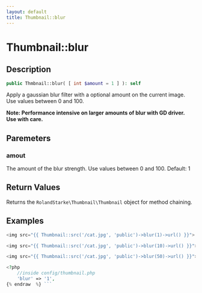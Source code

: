 ```yaml
---
layout: default
title: Thumbnail::blur
---
```


# Thumbnail::blur

## Description

```php
public Thmbnail::blur( [ int $amount = 1 ] ): self
```

Apply a gaussian blur filter with a optional amount on the current image. Use values between 0 and 100.

**Note: Performance intensive on larger amounts of blur with GD driver. Use with care.**

## Paremeters

### amout

The amount of the blur strength. Use values between 0 and 100. Default: 1

## Return Values

Returns the `RolandStarke\Thumbnail\Thumbnail` object for method chaining.

## Examples

```php {% raw  %}
<img src="{{ Thumbnail::src('/cat.jpg', 'public')->blur(1)->url() }}">

<img src="{{ Thumbnail::src('/cat.jpg', 'public')->blur(10)->url() }}">

<img src="{{ Thumbnail::src('/cat.jpg', 'public')->blur(50)->url() }}">

<?php
    //inside config/thumbnail.php
    'blur' => '1',
{% endraw  %} ```
